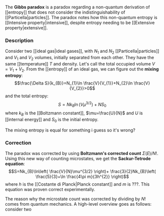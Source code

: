 The **Gibbs paradox** is a paradox regarding a non-quantum derivation of [[entropy]] that does not consider the indistinguishability of [[Particella|particles]]. The paradox notes how this non-quantum entropy is [[Intensive property|intensive]], despite entropy needing to be [[Extensive property|extensive]].
### Description
Consider two [[ideal gas|ideal gases]], with $N_{1}$ and $N_{2}$ [[Particella|particles]] and $V_{1}$ and $V_{2}$ volumes, initially separated from each other. They have the same [[temperature]] $T$ and density. Let's call the total occupied volume $V=V_{1}+V_{2}$. From the [[entropy]] of an ideal gas, we can figure out the **mixing entropy**:
$$\frac{\Delta S}{k_{B}}=N_{1}\ln \frac{V}{V_{1}}+N_{2}\ln \frac{V}{V_{2}}>0$$
and the total entropy:
$$S=Nk_{B}\ln(V\mu^{3/2})+NS_{0}$$
where $k_{B}$ is the [[Boltzmann constant]], $\mu=\frac{U}{N}$ and $U$ is [[internal energy]] and $S_{0}$ is the initial entropy.

The mixing entropy is equal for something i guess so it's wrong?
### Correction
The paradox was corrected by using **Boltzmann's corrected count** $\Sigma(E)/N!$. Using this new way of counting microstates, we get the **Sackur-Tetrode equation**:
$$S=Nk_{B}\ln\left( \frac{V}{N}\mu^{3/2} \right)+ \frac{3}{2}Nk_{B}\left( \frac{5}{3}+\ln \frac{4\pi m}{3h^{2}} \right)$$
where $h$ is the [[Costante di Planck|Planck constant]] and $m$ is ???. This equation was proven correct experimentally.

The reason why the microstate count was corrected by dividing by $N!$ comes from quantum mechanics. A high-level overview goes as follows: consider two 